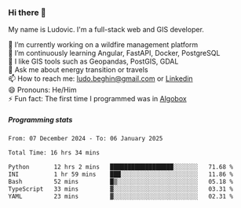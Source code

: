 ### Hi there 👋

My name is Ludovic. I'm a full-stack web and GIS developer.

 🔭 I’m currently working on a wildfire management platform<br/>
 🌱 I’m continuously learning Angular, FastAPI, Docker, PostgreSQL<br/>
 👯 I like GIS tools such as Geopandas, PostGIS, GDAL<br/>
 💬 Ask me about energy transition or travels<br/>
 📫 How to reach me: ludo.beghin@gmail.com or [Linkedin](https://www.linkedin.com/in/ludovic-beghin/)<br/>
 😄 Pronouns: He/Him<br/>
 ⚡ Fun fact: The first time I programmed was in [Algobox](https://fr.wikipedia.org/wiki/Algobox)<br/>

##### Programming stats
<!--START_SECTION:waka-->

```txt
From: 07 December 2024 - To: 06 January 2025

Total Time: 16 hrs 34 mins

Python       12 hrs 2 mins   ██████████████████░░░░░░░   71.68 %
INI          1 hr 59 mins    ███░░░░░░░░░░░░░░░░░░░░░░   11.86 %
Bash         52 mins         █▒░░░░░░░░░░░░░░░░░░░░░░░   05.18 %
TypeScript   33 mins         ▓░░░░░░░░░░░░░░░░░░░░░░░░   03.31 %
YAML         23 mins         ▓░░░░░░░░░░░░░░░░░░░░░░░░   02.31 %
```

<!--END_SECTION:waka-->
